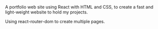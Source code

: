 A portfolio web site using React with HTML and CSS, to create a fast and light-weight website to hold my projects. 

Using react-router-dom to create multiple pages.